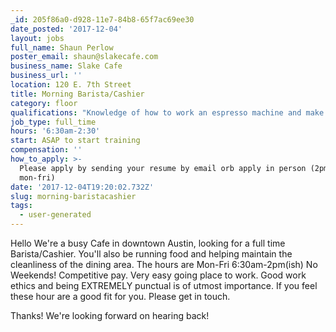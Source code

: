 ```yaml
---
_id: 205f86a0-d928-11e7-84b8-65f7ac69ee30
date_posted: '2017-12-04'
layout: jobs
full_name: Shaun Perlow
poster_email: shaun@slakecafe.com
business_name: Slake Cafe
business_url: ''
location: 120 E. 7th Street
title: Morning Barista/Cashier
category: floor
qualifications: "Knowledge of how to work an espresso machine and make a Late'\r\nPrior service industry experience preferred."
job_type: full_time
hours: '6:30am-2:30'
start: ASAP to start training
compensation: ''
how_to_apply: >-
  Please apply by sending your resume by email orb apply in person (2pm-5pm
  mon-fri)
date: '2017-12-04T19:20:02.732Z'
slug: morning-baristacashier
tags:
  - user-generated
---
```

Hello We're a busy Cafe in downtown Austin, looking for a full time Barista/Cashier. You'll also be running food and helping maintain the cleanliness of the dining area. The hours are Mon-Fri 6:30am-2pm(ish) No Weekends!
Competitive pay. Very easy going place to work. Good work ethics and being EXTREMELY punctual is of utmost importance. If you feel these hour are a good fit for you. Please get in touch.

Thanks! We're looking forward on hearing back!
